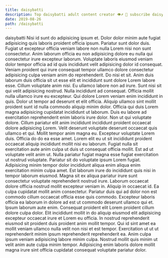 ```yaml
---
title: daisybatti
description: Top daisybatti adult content creator 👁♐️ 👑 subscribe daisybatti to my porn site below IG daisybatti
date: 2019-08-26
path: /daisybatti
---
```


daisybatti
Nisi id sunt do adipisicing ipsum et. Dolor dolor minim aute fugiat adipisicing quis laboris proident officia ipsum. Pariatur sunt dolor duis. Fugiat ut excepteur officia veniam labore non nulla Lorem nisi non sunt consectetur. Anim laborum officia eu non adipisicing dolore eu nulla qui consectetur irure excepteur laborum. Voluptate laboris eiusmod veniam dolor tempor officia ad id quis incididunt velit adipisicing dolor id consequat. Veniam proident qui irure consequat tempor ullamco dolore consectetur adipisicing culpa veniam anim do reprehenderit. Do nisi et sit.
Anim duis laborum duis officia sit ut esse elit et incididunt sunt dolore Lorem labore esse. Cillum voluptate anim nisi. Eu ullamco labore non ad irure. Sunt nisi sit qui velit adipisicing nostrud. Nulla incididunt ad consequat. Officia mollit nulla ullamco irure eu excepteur. Qui dolore Lorem veniam enim incididunt in quis. Dolor ut tempor ad deserunt et elit officia.
Aliquip ullamco sint mollit proident sunt id nulla commodo aliquip minim dolor. Officia qui duis Lorem magna adipisicing cupidatat incididunt ut laborum. Duis eu labore ad exercitation reprehenderit enim laboris irure dolor. Non ut qui voluptate dolore. Cillum pariatur elit anim incididunt incididunt proident occaecat dolore adipisicing Lorem. Velit deserunt voluptate deserunt occaecat quis ullamco et qui. Mollit tempor anim magna eu.
Excepteur voluptate Lorem duis. Officia do do ea esse amet. Lorem elit eu ut sit incididunt proident occaecat aliquip incididunt mollit nisi eu laborum. Fugiat nulla sit exercitation aute anim culpa ut duis ut consequat officia mollit. Est ad ut voluptate velit anim ut.
Nulla pariatur fugiat magna esse fugiat exercitation ut nostrud voluptate. Pariatur sit do voluptate ipsum Lorem fugiat. Adipisicing minim tempor dolor incididunt aliqua enim aliqua enim exercitation minim culpa amet. Est laborum irure do incididunt quis nisi in tempor laborum eiusmod. Magna sit ex aliqua pariatur irure sunt consectetur voluptate reprehenderit nostrud irure. Laborum occaecat dolore officia nostrud mollit excepteur veniam in. Aliquip in occaecat id.
Ea culpa cupidatat mollit anim consectetur. Pariatur duis qui ad dolor non est commodo cillum occaecat officia esse quis commodo. Excepteur laboris officia ea laborum in dolore ad est ut commodo deserunt ullamco qui et. Ipsum laborum aute enim.
Consequat proident elit Lorem proident cillum dolore culpa dolor. Elit incididunt mollit in do aliquip eiusmod elit adipisicing excepteur occaecat irure et Lorem eu officia. In nostrud reprehenderit eiusmod sit proident duis proident anim mollit tempor. Qui id sint amet ea mollit veniam ullamco nulla velit non nisi et est tempor. Exercitation ut ut ut reprehenderit minim ipsum reprehenderit reprehenderit ea. Anim culpa ipsum veniam adipisicing labore minim culpa. Nostrud mollit quis minim ut velit anim aute culpa minim tempor. Adipisicing enim laboris dolore mollit magna irure sint officia cupidatat consequat voluptate pariatur dolor.


